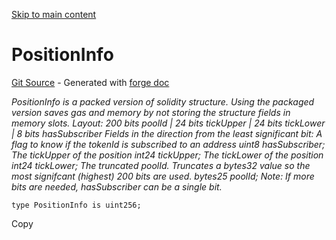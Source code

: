 [Skip to main content](https://docs.uniswap.org/contracts/v4/reference/periphery/libraries/PositionInfoLibrary#)

# PositionInfo

[Git Source](https://github.com/uniswap/v4-periphery/blob/3f295d8435e4f776ea2daeb96ce1bc6d63f33fc7/src/libraries/PositionInfoLibrary.sol) \- Generated with [forge doc](https://book.getfoundry.sh/reference/forge/forge-doc)

_PositionInfo is a packed version of solidity structure._
_Using the packaged version saves gas and memory by not storing the structure fields in memory slots._
_Layout:_
_200 bits poolId \| 24 bits tickUpper \| 24 bits tickLower \| 8 bits hasSubscriber_
_Fields in the direction from the least significant bit:_
_A flag to know if the tokenId is subscribed to an address_
_uint8 hasSubscriber;_
_The tickUpper of the position_
_int24 tickUpper;_
_The tickLower of the position_
_int24 tickLower;_
_The truncated poolId. Truncates a bytes32 value so the most signifcant (highest) 200 bits are used._
_bytes25 poolId;_
_Note: If more bits are needed, hasSubscriber can be a single bit._

```codeBlockLines_mRuA
type PositionInfo is uint256;

```

Copy